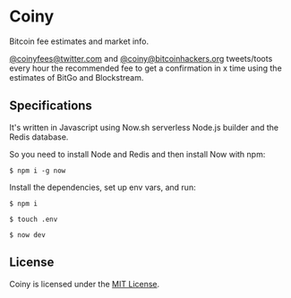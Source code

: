 # Coiny

Bitcoin fee estimates and market info.

[@coinyfees@twitter.com](https://twitter.com/coinyfees) and [@coiny@bitcoinhackers.org](https://bitcoinhackers.org/@coiny) tweets/toots every hour the recommended fee to get a confirmation in x time using the estimates of BitGo and Blockstream.

## Specifications

It's written in Javascript using Now.sh serverless Node.js builder and the Redis database.

So you need to install Node and Redis and then install Now with npm:

`$ npm i -g now`

Install the dependencies, set up env vars, and run:

`$ npm i`

`$ touch .env`

`$ now dev`

## License

Coiny is licensed under the [MIT License](https://github.com/astrolince/coiny/blob/master/LICENSE).
